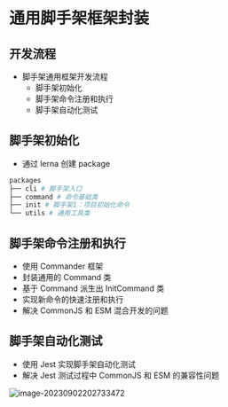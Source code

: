 # 通用脚手架框架封装

## 开发流程

- 脚手架通用框架开发流程
  - 脚手架初始化
  - 脚手架命令注册和执行
  - 脚手架自动化测试

## 脚手架初始化

- 通过 lerna 创建 package

```bash
packages
├── cli # 脚手架入口
├── command # 命令基础类
├── init # 脚手架1：项目初始化命令
└── utils # 通用工具类
```

## 脚手架命令注册和执行

- 使用 Commander 框架
- 封装通用的 Command 类
- 基于 Command 派生出 InitCommand 类
- 实现新命令的快速注册和执行
- 解决 CommonJS 和 ESM 混合开发的问题

## 脚手架自动化测试

- 使用 Jest 实现脚手架自动化测试
- 解决 Jest 测试过程中 CommonJS 和 ESM 的兼容性问题

![image-20230902202733472](https://qn.huat.xyz/mac/202309022027514.png)
